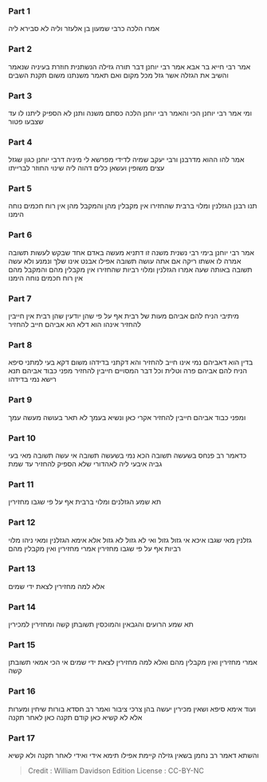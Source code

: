 
### Part 1
אמרו הלכה כרבי שמעון בן אלעזר וליה לא סבירא ליה

### Part 2
אמר רבי חייא בר אבא אמר רבי יוחנן דבר תורה גזילה הנשתנית חוזרת בעיניה שנאמר והשיב את הגזלה אשר גזל מכל מקום ואם תאמר משנתנו משום תקנת השבים

### Part 3
ומי אמר רבי יוחנן הכי והאמר רבי יוחנן הלכה כסתם משנה ותנן לא הספיק ליתנו לו עד שצבעו פטור

### Part 4
אמר להו ההוא מדרבנן ורבי יעקב שמיה לדידי מפרשא לי מיניה דרבי יוחנן כגון שגזל עצים משופין ועשאן כלים דהוה ליה שינוי החוזר לברייתו

### Part 5
תנו רבנן הגזלנין ומלוי ברבית שהחזירו אין מקבלין מהן והמקבל מהן אין רוח חכמים נוחה הימנו

### Part 6
אמר רבי יוחנן בימי רבי נשנית משנה זו דתניא מעשה באדם אחד שבקש לעשות תשובה אמרה לו אשתו ריקה אם אתה עושה תשובה אפילו אבנט אינו שלך ונמנע ולא עשה תשובה באותה שעה אמרו הגזלנין ומלוי רביות שהחזירו אין מקבלין מהם והמקבל מהם אין רוח חכמים נוחה הימנו

### Part 7
מיתיבי הניח להם אביהם מעות של רבית אף על פי שהן יודעין שהן רבית אין חייבין להחזיר אינהו הוא דלא הא אביהם חייב להחזיר

### Part 8
בדין הוא דאביהם נמי אינו חייב להחזיר והא דקתני בדידהו משום דקא בעי למתני סיפא הניח להם אביהם פרה וטלית וכל דבר המסויים חייבין להחזיר מפני כבוד אביהם תנא רישא נמי בדידהו

### Part 9
ומפני כבוד אביהם חייבין להחזיר אקרי כאן ונשיא בעמך לא תאר בעושה מעשה עמך

### Part 10
כדאמר רב פנחס בשעשה תשובה הכא נמי בשעשה תשובה אי עשה תשובה מאי בעי גביה איבעי ליה לאהדורי שלא הספיק להחזיר עד שמת

### Part 11
תא שמע הגזלנים ומלוי ברבית אף על פי שגבו מחזירין

### Part 12
גזלנין מאי שגבו איכא אי גזול גזול ואי לא גזול לא גזול אלא אימא הגזלנין ומאי ניהו מלוי רביות אף על פי שגבו מחזירין אמרי מחזירין ואין מקבלין מהם

### Part 13
אלא למה מחזירין לצאת ידי שמים

### Part 14
תא שמע הרועים והגבאין והמוכסין תשובתן קשה ומחזירין למכירין

### Part 15
אמרי מחזירין ואין מקבלין מהם ואלא למה מחזירין לצאת ידי שמים אי הכי אמאי תשובתן קשה

### Part 16
ועוד אימא סיפא ושאין מכירין יעשה בהן צרכי ציבור ואמר רב חסדא בורות שיחין ומערות אלא לא קשיא כאן קודם תקנה כאן לאחר תקנה

### Part 17
והשתא דאמר רב נחמן בשאין גזילה קיימת אפילו תימא אידי ואידי לאחר תקנה ולא קשיא

>Credit : William Davidson Edition
>License : CC-BY-NC